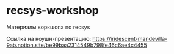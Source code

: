 # recsys-workshop
Материалы воркшопа по recsys

Ссылка на ноушн-презентацию: https://iridescent-mandevilla-9ab.notion.site/be99baa2314549b798fe46c6ae4c4455
